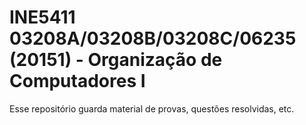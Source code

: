 # INE5411 03208A/03208B/03208C/06235 (20151) - Organização de Computadores I
Esse repositório guarda material de provas, questões resolvidas, etc.
